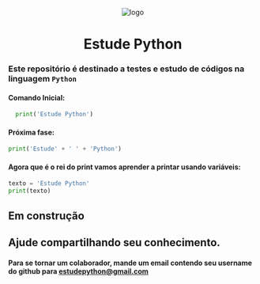 <div align="center">

![logo](https://avatars.githubusercontent.com/u/130183525?s=200&v=4)

</div>

<h1 align="center">Estude Python</h1>

### Este repositório é destinado a testes e estudo de códigos na linguagem `Python`

#### Comando Inicial:
```python
  print('Estude Python')
```
#### Próxima fase:
```python
print('Estude' + ' ' + 'Python')
```

#### Agora que é o rei do print vamos aprender a printar usando variáveis:
```python
texto = 'Estude Python'
print(texto)
```


## Em construção
## Ajude compartilhando seu conhecimento.




[Roda pé]: #
#### Para se tornar um colaborador, mande um email contendo seu username do github para [estudepython@gmail.com]
[estudepython@gmail.com]:mailto:estudepython@gmail.com
